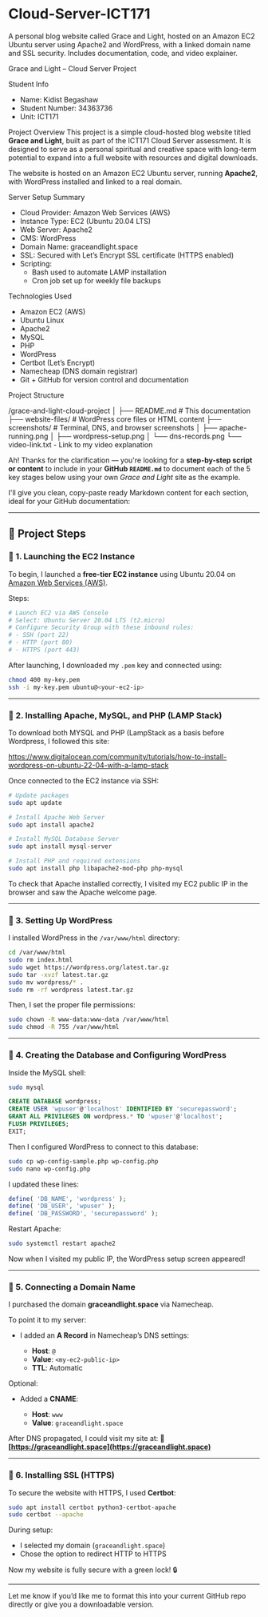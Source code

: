 # Cloud-Server-ICT171
A personal blog website called Grace and Light, hosted on an Amazon EC2 Ubuntu server using Apache2 and WordPress, with a linked domain name and SSL security. Includes documentation, code, and video explainer.

Grace and Light – Cloud Server Project

Student Info
- Name: Kidist Begashaw
- Student Number: 34363736
- Unit: ICT171

Project Overview
This project is a simple cloud-hosted blog website titled **Grace and Light**, built as part of the ICT171 Cloud Server assessment. It is designed to serve as a personal spiritual and creative space with long-term potential to expand into a full website with resources and digital downloads.

The website is hosted on an Amazon EC2 Ubuntu server, running **Apache2**, with WordPress installed and linked to a real domain.

Server Setup Summary
- Cloud Provider: Amazon Web Services (AWS)
- Instance Type: EC2 (Ubuntu 20.04 LTS)
- Web Server: Apache2
- CMS: WordPress
- Domain Name: graceandlight.space
- SSL: Secured with Let’s Encrypt SSL certificate (HTTPS enabled)
- Scripting:
  - Bash used to automate LAMP installation
  - Cron job set up for weekly file backups

Technologies Used
- Amazon EC2 (AWS)
- Ubuntu Linux
- Apache2
- MySQL 
- PHP
- WordPress
- Certbot (Let’s Encrypt)
- Namecheap (DNS domain registrar)
- Git + GitHub for version control and documentation

Project Structure

/grace-and-light-cloud-project
│
├── README.md # This documentation
├── website-files/ # WordPress core files or HTML content
├── screenshots/ # Terminal, DNS, and browser screenshots
│ ├── apache-running.png
│ ├── wordpress-setup.png
│ └── dns-records.png
└── video-link.txt - Link to my video explanation


Ah! Thanks for the clarification — you're looking for a **step-by-step script or content** to include in your **GitHub `README.md`** to document each of the 5 key stages below using your own *Grace and Light* site as the example.

I'll give you clean, copy-paste ready Markdown content for each section, ideal for your GitHub documentation:

---

## 🚀 Project Steps

### 🔹 1. Launching the EC2 Instance

To begin, I launched a **free-tier EC2 instance** using Ubuntu 20.04 on [Amazon Web Services (AWS)](https://aws.amazon.com/ec2/).

Steps:

```bash
# Launch EC2 via AWS Console
# Select: Ubuntu Server 20.04 LTS (t2.micro)
# Configure Security Group with these inbound rules:
# - SSH (port 22)
# - HTTP (port 80)
# - HTTPS (port 443)
```

After launching, I downloaded my `.pem` key and connected using:

```bash
chmod 400 my-key.pem
ssh -i my-key.pem ubuntu@<your-ec2-ip>
```

---

### 🔹 2. Installing Apache, MySQL, and PHP (LAMP Stack)
To download both MYSQL and PHP (LampStack as a basis before Wordpress, I followed this site:

https://www.digitalocean.com/community/tutorials/how-to-install-wordpress-on-ubuntu-22-04-with-a-lamp-stack


Once connected to the EC2 instance via SSH:

```bash
# Update packages
sudo apt update

# Install Apache Web Server
sudo apt install apache2

# Install MySQL Database Server
sudo apt install mysql-server

# Install PHP and required extensions
sudo apt install php libapache2-mod-php php-mysql
```

To check that Apache installed correctly, I visited my EC2 public IP in the browser and saw the Apache welcome page.

---

### 🔹 3. Setting Up WordPress

I installed WordPress in the `/var/www/html` directory:

```bash
cd /var/www/html
sudo rm index.html
sudo wget https://wordpress.org/latest.tar.gz
sudo tar -xvzf latest.tar.gz
sudo mv wordpress/* .
sudo rm -rf wordpress latest.tar.gz
```

Then, I set the proper file permissions:

```bash
sudo chown -R www-data:www-data /var/www/html
sudo chmod -R 755 /var/www/html
```

---

### 🔹 4. Creating the Database and Configuring WordPress

Inside the MySQL shell:

```bash
sudo mysql
```

```sql
CREATE DATABASE wordpress;
CREATE USER 'wpuser'@'localhost' IDENTIFIED BY 'securepassword';
GRANT ALL PRIVILEGES ON wordpress.* TO 'wpuser'@'localhost';
FLUSH PRIVILEGES;
EXIT;
```

Then I configured WordPress to connect to this database:

```bash
sudo cp wp-config-sample.php wp-config.php
sudo nano wp-config.php
```

I updated these lines:

```php
define( 'DB_NAME', 'wordpress' );
define( 'DB_USER', 'wpuser' );
define( 'DB_PASSWORD', 'securepassword' );
```

Restart Apache:

```bash
sudo systemctl restart apache2
```

Now when I visited my public IP, the WordPress setup screen appeared!

---

### 🔹 5. Connecting a Domain Name

I purchased the domain **graceandlight.space** via Namecheap.

To point it to my server:

* I added an **A Record** in Namecheap’s DNS settings:

  * **Host**: `@`
  * **Value**: `<my-ec2-public-ip>`
  * **TTL**: Automatic

Optional:

* Added a **CNAME**:

  * **Host**: `www`
  * **Value**: `graceandlight.space`

After DNS propagated, I could visit my site at:
🔗 **[https://graceandlight.space](https://graceandlight.space)**

---

### 🔹 6. Installing SSL (HTTPS)

To secure the website with HTTPS, I used **Certbot**:

```bash
sudo apt install certbot python3-certbot-apache
sudo certbot --apache
```

During setup:

* I selected my domain (`graceandlight.space`)
* Chose the option to redirect HTTP to HTTPS

Now my website is fully secure with a green lock! 🔒

---

Let me know if you’d like me to format this into your current GitHub repo directly or give you a downloadable version.
